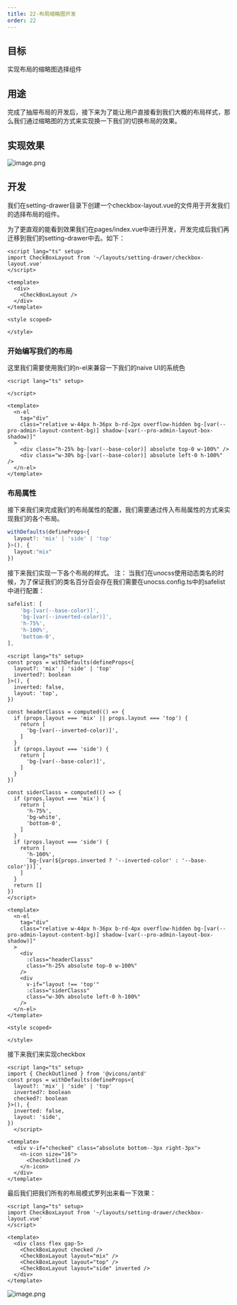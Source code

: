 ```yaml
---
title: 22-布局缩略图开发
order: 22
---
```

## 目标
实现布局的缩略图选择组件

## 用途
完成了抽屉布局的开发后，接下来为了能让用户直接看到我们大概的布局样式，那么我们通过缩略图的方式来实现换一下我们的切换布局的效果。

## 实现效果
![image.png](https://cdn.nlark.com/yuque/0/2022/png/10377041/1668296883952-751443fd-56f5-4d3e-a978-2066cfe29523.png#averageHue=%23e2e4e8&clientId=uba016e5b-73d1-4&from=paste&height=88&id=PsbCO&name=image.png&originHeight=88&originWidth=315&originalType=binary&ratio=1&rotation=0&showTitle=false&size=2549&status=done&style=none&taskId=u952e4715-3883-46ab-aefa-eb912fbfca3&title=&width=315)
## 
## 开发

我们在setting-drawer目录下创建一个checkbox-layout.vue的文件用于开发我们的选择布局的组件。

为了更直观的能看到效果我们在pages/index.vue中进行开发，开发完成后我们再迁移到我们的setting-drawer中去。如下：
```vue
<script lang="ts" setup>
import CheckBoxLayout from '~/layouts/setting-drawer/checkbox-layout.vue'
</script>

<template>
  <div>
    <CheckBoxLayout />
  </div>
</template>

<style scoped>

</style>

```
### 开始编写我们的布局
这里我们需要使用我们的n-el来兼容一下我们的naive UI的系统色
```vue
<script lang="ts" setup>

</script>

<template>
  <n-el
    tag="div"
    class="relative w-44px h-36px b-rd-2px overflow-hidden bg-[var(--pro-admin-layout-content-bg)] shadow-[var(--pro-admin-layout-box-shadow)]"
  >
    <div class="h-25% bg-[var(--base-color)] absolute top-0 w-100%" />
    <div class="w-30% bg-[var(--base-color)] absolute left-0 h-100%" />
  </n-el>
</template>
```
### 布局属性
接下来我们来完成我们的布局属性的配置，我们需要通过传入布局属性的方式来实现我们的各个布局。
```typescript
withDefaults(defineProps<{
  layout?: 'mix' | 'side' | 'top'
}>(), {
  layout:"mix"
})
```
接下来我们实现一下各个布局的样式。
注： 当我们在unocss使用动态类名的时候，为了保证我们的类名百分百会存在我们需要在unocss.config.ts中的safelist中进行配置：
```typescript
safelist: [
    'bg-[var(--base-color)]',
    'bg-[var(--inverted-color)]',
    'h-75%',
    'h-100%',
    'bottom-0',
],
```
```vue
<script lang="ts" setup>
const props = withDefaults(defineProps<{
  layout?: 'mix' | 'side' | 'top'
  inverted?: boolean
}>(), {
  inverted: false,
  layout: 'top',
})

const headerClasss = computed(() => {
  if (props.layout === 'mix' || props.layout === 'top') {
    return [
      'bg-[var(--inverted-color)]',
    ]
  }
  if (props.layout === 'side') {
    return [
      'bg-[var(--base-color)]',
    ]
  }
})

const siderClasss = computed(() => {
  if (props.layout === 'mix') {
    return [
      'h-75%',
      'bg-white',
      'bottom-0',
    ]
  }
  if (props.layout === 'side') {
    return [
      'h-100%',
      `bg-[var(${props.inverted ? '--inverted-color' : '--base-color'})]`,
    ]
  }
  return []
})
</script>

<template>
  <n-el
    tag="div"
    class="relative w-44px h-36px b-rd-4px overflow-hidden bg-[var(--pro-admin-layout-content-bg)] shadow-[var(--pro-admin-layout-box-shadow)]"
  >
    <div
      :class="headerClasss"
      class="h-25% absolute top-0 w-100%"
    />
    <div
      v-if="layout !== 'top'"
      :class="siderClasss"
      class="w-30% absolute left-0 h-100%"
    />
  </n-el>
</template>

<style scoped>

</style>

```

接下来我们来实现checkbox

```vue
<script lang="ts" setup>
import { CheckOutlined } from '@vicons/antd'
const props = withDefaults(defineProps<{
  layout?: 'mix' | 'side' | 'top'
  inverted?: boolean
  checked?: boolean
}>(), {
  inverted: false,
  layout: 'side',
})
  </script>

<template>
  <div v-if="checked" class="absolute bottom--3px right-3px">
    <n-icon size="16">
      <CheckOutlined />
    </n-icon>
  </div>
</template>
```

最后我们把我们所有的布局模式罗列出来看一下效果：

```vue
<script lang="ts" setup>
import CheckBoxLayout from '~/layouts/setting-drawer/checkbox-layout.vue'
</script>

<template>
  <div class flex gap-5>
    <CheckBoxLayout checked />
    <CheckBoxLayout layout="mix" />
    <CheckBoxLayout layout="top" />
    <CheckBoxLayout layout="side" inverted />
  </div>
</template>
```
![image.png](https://cdn.nlark.com/yuque/0/2022/png/10377041/1668296883952-751443fd-56f5-4d3e-a978-2066cfe29523.png#averageHue=%23e2e4e8&clientId=uba016e5b-73d1-4&from=paste&height=88&id=u93fe296d&name=image.png&originHeight=88&originWidth=315&originalType=binary&ratio=1&rotation=0&showTitle=false&size=2549&status=done&style=none&taskId=u952e4715-3883-46ab-aefa-eb912fbfca3&title=&width=315)
